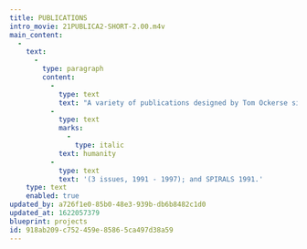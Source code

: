 ```yaml
---
title: PUBLICATIONS
intro_movie: 21PUBLICA2-SHORT-2.00.m4v
main_content:
  -
    text:
      -
        type: paragraph
        content:
          -
            type: text
            text: "A variety of publications designed by Tom Ockerse since 1965. These include: the J.K. Fogleman Design Studio brochure, 1965; the 1983 issues for Aperture, #93; the 1974 Demarco Gallery Catalogue, Edinburgh, Scotland; the 1977 RISD Graphic Design Department booklet; the journal\_"
          -
            type: text
            marks:
              -
                type: italic
            text: humanity
          -
            type: text
            text: '(3 issues, 1991 - 1997); and SPIRALS 1991.'
    type: text
    enabled: true
updated_by: a726f1e0-85b0-48e3-939b-db6b8482c1d0
updated_at: 1622057379
blueprint: projects
id: 918ab209-c752-459e-8586-5ca497d38a59
---
```

